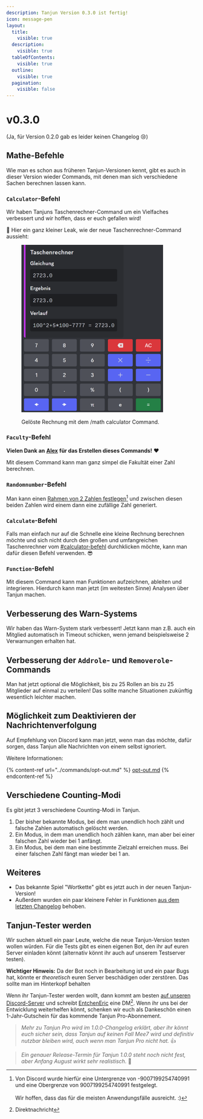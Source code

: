 ```yaml
---
description: Tanjun Version 0.3.0 ist fertig!
icon: message-pen
layout:
  title:
    visible: true
  description:
    visible: true
  tableOfContents:
    visible: true
  outline:
    visible: true
  pagination:
    visible: false
---
```


# v0.3.0

(Ja, für Version 0.2.0 gab es leider keinen Changelog :cry:)

## Mathe-Befehle

Wie man es schon aus früheren Tanjun-Versionen kennt, gibt es auch in dieser Version wieder Commands, mit denen man sich verschiedene Sachen berechnen lassen kann.

### `Calculator`-Befehl

Wir haben Tanjuns Taschenrechner-Command um ein Vielfaches verbessert und wir hoffen, dass er euch gefallen wird!

:eyes: Hier ein ganz kleiner Leak, wie der neue Taschenrechner-Command aussieht:

<figure><img src="../.gitbook/assets/calculator_command_preview.png" alt="" width="375"><figcaption><p>Gelöste Rechnung mit dem /math calculator Command.</p></figcaption></figure>

### `Faculty`-Befehl

**Vielen Dank an** [**Alex**](https://github.com/aswa29) **für das Erstellen dieses Commands!** :heart:

Mit diesem Command kann man ganz simpel die Fakultät einer Zahl berechnen.

### `Randomnumber`-Befehl

Man kann einen [Rahmen von 2 Zahlen festlegen](#user-content-fn-1)[^1] und zwischen diesen beiden Zahlen wird einem dann eine zufällige Zahl generiert.

### `Calculate`-Befehl

Falls man einfach nur auf die Schnelle eine kleine Rechnung berechnen möchte und sich nicht durch den großen und umfangreichen Taschenrechner vom [#calculator-befehl](v0.3.0.md#calculator-befehl "mention") durchklicken möchte, kann man dafür diesen Befehl verwenden. :sunglasses:

### `Function`-Befehl

Mit diesem Command kann man Funktionen aufzeichnen, ableiten und integrieren. Hierdurch kann man jetzt (im weitesten Sinne) Analysen über Tanjun machen.

## Verbesserung des Warn-Systems

Wir haben das Warn-System stark verbessert! Jetzt kann man z.B. auch ein Mitglied automatisch in Timeout schicken, wenn jemand beispielsweise 2 Verwarnungen erhalten hat.

## Verbesserung der `Addrole`- und `Removerole`-Commands

Man hat jetzt optional die Möglichkeit, bis zu 25 Rollen an bis zu 25 Mitglieder auf einmal zu verteilen! Das sollte manche Situationen zukünftig wesentlich leichter machen.

## Möglichkeit zum Deaktivieren der Nachrichtenverfolgung

Auf Empfehlung von Discord kann man jetzt, wenn man das möchte, dafür sorgen, dass Tanjun alle Nachrichten von einem selbst ignoriert.

Weitere Informationen:

{% content-ref url="../commands/opt-out.md" %}
[opt-out.md](../commands/opt-out.md)
{% endcontent-ref %}

## Verschiedene Counting-Modi

Es gibt jetzt 3 verschiedene Counting-Modi in Tanjun.

1. Der bisher bekannte Modus, bei dem man unendlich hoch zählt und falsche Zahlen automatisch gelöscht werden.
2. Ein Modus, in dem man unendlich hoch zählen kann, man aber bei einer falschen Zahl wieder bei 1 anfängt.
3. Ein Modus, bei dem man eine bestimmte Zielzahl erreichen muss. Bei einer falschen Zahl fängt man wieder bei 1 an.

## Weiteres

* Das bekannte Spiel "Wortkette" gibt es jetzt auch in der neuen Tanjun-Version!
* Außerdem wurden ein paar kleinere Fehler in Funktionen [aus dem letzten Changelog](v0.1.0.md) behoben.

## Tanjun-Tester werden

Wir suchen aktuell ein paar Leute, welche die neue Tanjun-Version testen wollen würden. Für die Tests gibt es einen eigenen Bot, den ihr auf euren Server einladen könnt (alternativ könnt ihr auch auf unserem Testserver testen).&#x20;

**Wichtiger Hinweis:** Da der Bot noch in Bearbeitung ist und ein paar Bugs hat, könnte er _theoretisch_ euren Server beschädigen oder zerstören. Das sollte man im Hinterkopf behalten

Wenn ihr Tanjun-Tester werden wollt, dann kommt am besten [auf unseren Discord-Server](https://discord.arion2000.xyz) und schreibt [EntchenEric](https://discord.com/users/471036610561966111) eine DM[^2]. Wenn ihr uns bei der Entwicklung weiterhelfen könnt, schenken wir euch als Dankeschön einen 1-Jahr-Gutschein für das kommende Tanjun Pro-Abonnement.

> _Mehr zu Tanjun Pro wird im 1.0.0-Changelog erklärt, aber ihr könnt euch sicher sein, dass Tanjun auf keinen Fall Mee7 wird und definitiv nutzbar bleiben wird, auch wenn man Tanjun Pro nicht hat._ :thumbsup:

> _Ein genauer Release-Termin für Tanjun 1.0.0 steht noch nicht fest, aber Anfang August wirkt sehr realistisch._ :eyes:

[^1]: Von Discord wurde hierfür eine Untergrenze von -9007199254740991 und eine Obergrenze von 9007199254740991 festgelegt.\
    \
    Wir hoffen, dass das für die meisten Anwendungsfälle ausreicht. :)

[^2]: Direktnachricht
